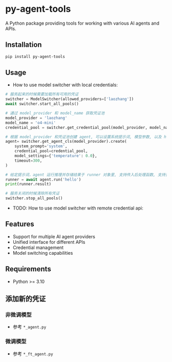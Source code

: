 # py-agent-tools

A Python package providing tools for working with various AI agents and APIs.

## Installation

```bash
pip install py-agent-tools
```

## Usage

- How to use model switcher with local credentials:

```python
# 服务起来的时候需要加载所有可用的凭证
switcher = ModelSwitcher(allowed_providers=['laozhang'])
await switcher.start_all_pools()

# 通过 model_provider 和 model_name 获取凭证池
model_provider = 'laozhang'
model_name = 'o4-mini'
credential_pool = switcher.get_credential_pool(model_provider, model_name)

# 根据 model_provider 和凭证池创建 agent, 可以设置系统提示词, 模型参数, 以及 http 请求的超时时间
agent= switcher.get_agent_cls(model_provider).create(
    system_prompt='system',
    credential_pool=credential_pool,
    model_settings={'temperature': 0.0},
    timeout=300,
)

# 给定提示词，agent 运行推理并存储结果于 runner 对象里, 支持传入后处理函数, 支持查看 usage 等信息
runner = await agent.run('hello')
print(runner.result)

# 服务关闭的时候清除所有凭证
switcher.stop_all_pools()
```

- TODO: How to use model switcher with remote credential api:

## Features

- Support for multiple AI agent providers
- Unified interface for different APIs
- Credential management
- Model switching capabilities

## Requirements

- Python >= 3.10

## 添加新的凭证

### 非微调模型

- 参考 `*_agent.py`

### 微调模型

- 参考 `*_ft_agent.py`
